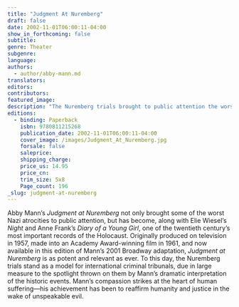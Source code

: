 ```yaml
---
title: "Judgment At Nuremberg"
draft: false
date: 2002-11-01T06:00:11-04:00
show_in_forthcoming: false
subtitle:
genre: Theater
subgenre:
language:
authors:
  - author/abby-mann.md
translators:
editors:
contributors:
featured_image:
description: "The Nuremberg trials brought to public attention the worst of the Nazi atrocities. Judgment at Nuremberg brings those trials to life. "
editions:
  - binding: Paperback
    isbn: 9780811215268
    publication_date: 2002-11-01T06:00:11-04:00
    cover_image: /images/Judgment_At_Nuremberg.jpg
    forsale: false
    saleprice:
    shipping_charge:
    price_us: 14.95
    price_cn:
    trim_size: 5x8
    Page_count: 196
_slug: judgment-at-nuremberg
---
```


Abby Mann’s _Judgment at Nuremberg_ not only brought some of the worst Nazi atrocities to public attention, but has become, along with Elie Wiesel’s _Night_ and Anne Frank’s _Diary of a Young Girl_, one of the twentieth century’s most important records of the Holocaust. Originally produced on television in 1957, made into an Academy Award-winning film in 1961, and now available in this edition of Mann’s 2001 Broadway adaptation, _Judgment at Nuremberg_ is as potent and relevant as ever. To this day, the Nuremberg trials stand as a model for international criminal tribunals, due in large measure to the spotlight thrown on them by Mann’s dramatic interpretation of the historic events. Mann’s compassion strikes at the heart of human suffering––his achievement has been to reaffirm humanity and justice in the wake of unspeakable evil.

